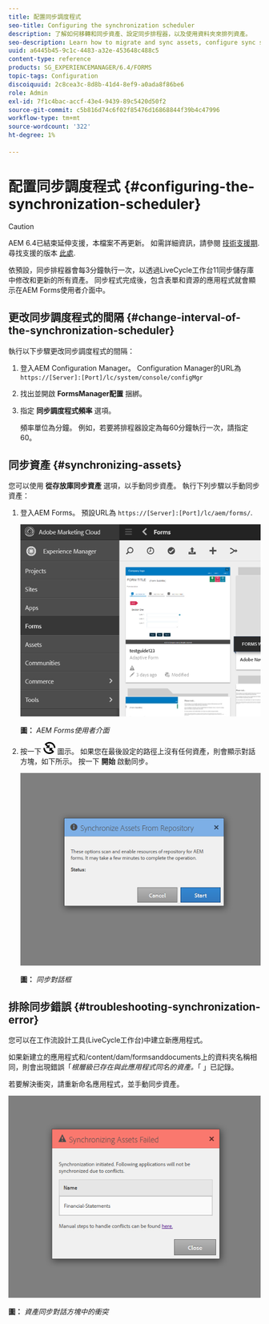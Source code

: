 ```yaml
---
title: 配置同步調度程式
seo-title: Configuring the synchronization scheduler
description: 了解如何移轉和同步資產、設定同步排程器，以及使用資料夾來排列資產。
seo-description: Learn how to migrate and sync assets, configure sync scheduler, and use folders to arrange assets.
uuid: a6445b45-9c1c-4483-a32e-453648c488c5
content-type: reference
products: SG_EXPERIENCEMANAGER/6.4/FORMS
topic-tags: Configuration
discoiquuid: 2c8cea3c-8d8b-41d4-8ef9-a0ada8f86be6
role: Admin
exl-id: 7f1c4bac-accf-43e4-9439-89c5420d50f2
source-git-commit: c5b816d74c6f02f85476d16868844f39b4c47996
workflow-type: tm+mt
source-wordcount: '322'
ht-degree: 1%

---
```


# 配置同步調度程式 {#configuring-the-synchronization-scheduler}

>[!CAUTION]
>
>AEM 6.4已結束延伸支援，本檔案不再更新。 如需詳細資訊，請參閱 [技術支援期](https://helpx.adobe.com//tw/support/programs/eol-matrix.html). 尋找支援的版本 [此處](https://experienceleague.adobe.com/docs/).

依預設，同步排程器會每3分鐘執行一次，以透過LiveCycle工作台11同步儲存庫中修改和更新的所有資產。 同步程式完成後，包含表單和資源的應用程式就會顯示在AEM Forms使用者介面中。

## 更改同步調度程式的間隔 {#change-interval-of-the-synchronization-scheduler}

執行以下步驟更改同步調度程式的間隔：

1. 登入AEM Configuration Manager。 Configuration Manager的URL為 `https://[Server]:[Port]/lc/system/console/configMgr`

1. 找出並開啟 **FormsManager配置** 捆綁。

1. 指定 **同步調度程式頻率** 選項。

   頻率單位為分鐘。 例如，若要將排程器設定為每60分鐘執行一次，請指定60。

## 同步資產 {#synchronizing-assets}

您可以使用 **從存放庫同步資產** 選項，以手動同步資產。 執行下列步驟以手動同步資產：

1. 登入AEM Forms。 預設URL為 `https://[Server]:[Port]/lc/aem/forms/`.

   ![AEM Forms使用者介面](assets/aem_forms_ui.png)

   **圖：** *AEM Forms使用者介面*

1. 按一下 ![aem6forms_sync](assets/aem6forms_sync.png) 圖示。 如果您在最後設定的路徑上沒有任何資產，則會顯示對話方塊，如下所示。 按一下 **開始** 啟動同步。

   ![同步對話框](assets/migrate-and-syncronize.png)

   **圖：** *同步對話框*

## 排除同步錯誤 {#troubleshooting-synchronization-error}

您可以在工作流設計工具(LiveCycle工作台)中建立新應用程式。

如果新建立的應用程式和/content/dam/formsanddocuments上的資料夾名稱相同，則會出現錯誤「*根層級已存在與此應用程式同名的資產。*「 」已記錄。

若要解決衝突，請重新命名應用程式，並手動同步資產。

![資產同步對話方塊中的衝突](assets/sync-conflict.png)

**圖：** *資產同步對話方塊中的衝突*
